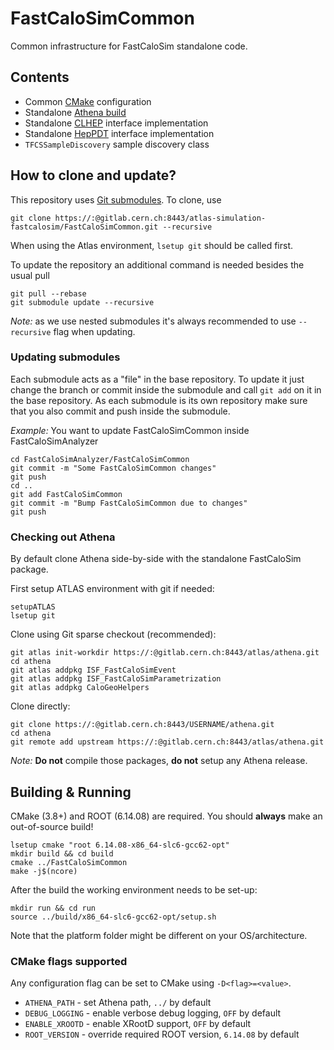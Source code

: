 # FastCaloSimCommon

Common infrastructure for FastCaloSim standalone code.


## Contents

 - Common [CMake](cmake) configuration
 - Standalone [Athena build](AthenaBuild)
 - Standalone [CLHEP](CLHEP) interface implementation
 - Standalone [HepPDT](HepPDT) interface implementation
 - `TFCSSampleDiscovery` sample discovery class


## How to clone and update?

This repository uses [Git submodules](https://git-scm.com/book/en/v2/Git-Tools-Submodules).
To clone, use
```
git clone https://:@gitlab.cern.ch:8443/atlas-simulation-fastcalosim/FastCaloSimCommon.git --recursive
```
When using the Atlas environment, `lsetup git` should be called first.

To update the repository an additional command is needed besides the usual pull
```
git pull --rebase
git submodule update --recursive
```

*Note:* as we use nested submodules it's always recommended to use `--recursive` flag when updating.

### Updating submodules

Each submodule acts as a "file" in the base repository. To update it just change the branch or
commit inside the submodule and call `git add` on it in the base repository.
As each submodule is its own repository make sure that you also commit and push inside
the submodule.

*Example:* You want to update FastCaloSimCommon inside FastCaloSimAnalyzer
```
cd FastCaloSimAnalyzer/FastCaloSimCommon
git commit -m "Some FastCaloSimCommon changes"
git push
cd ..
git add FastCaloSimCommon
git commit -m "Bump FastCaloSimCommon due to changes"
git push
```

### Checking out Athena

By default clone Athena side-by-side with the standalone FastCaloSim package.

First setup ATLAS environment with git if needed:
``` 
setupATLAS
lsetup git
```

Clone using Git sparse checkout (recommended):
``` 
git atlas init-workdir https://:@gitlab.cern.ch:8443/atlas/athena.git
cd athena
git atlas addpkg ISF_FastCaloSimEvent
git atlas addpkg ISF_FastCaloSimParametrization
git atlas addpkg CaloGeoHelpers
``` 

Clone directly:
```
git clone https://:@gitlab.cern.ch:8443/USERNAME/athena.git
cd athena
git remote add upstream https://:@gitlab.cern.ch:8443/atlas/athena.git
``` 

*Note:* **Do not** compile those packages, **do not** setup any Athena release.


## Building & Running

CMake (3.8+) and ROOT (6.14.08) are required. You should **always** make an out-of-source build!
```
lsetup cmake "root 6.14.08-x86_64-slc6-gcc62-opt"
mkdir build && cd build
cmake ../FastCaloSimCommon
make -j$(ncore)
```

After the build the working environment needs to be set-up:
```
mkdir run && cd run
source ../build/x86_64-slc6-gcc62-opt/setup.sh
```
Note that the platform folder might be different on your OS/architecture.


### CMake flags supported

Any configuration flag can be set to CMake using `-D<flag>=<value>`.

- `ATHENA_PATH` - set Athena path, `../` by default
- `DEBUG_LOGGING` - enable verbose debug logging, `OFF` by default
- `ENABLE_XROOTD` - enable XRootD support, `OFF` by default
- `ROOT_VERSION` - override required ROOT version, `6.14.08` by default
